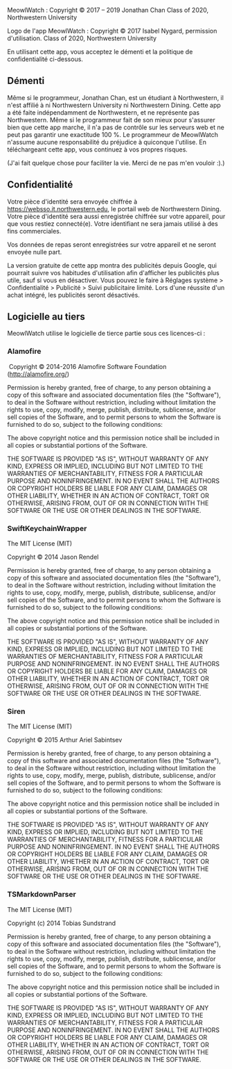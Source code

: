 MeowlWatch :
Copyright © 2017 – 2019 Jonathan Chan
Class of 2020, Northwestern University

Logo de l'app MeowlWatch :
Copyright © 2017 Isabel Nygard, permission d'utilisation.
Class of 2020, Northwestern University

En utilisant cette app, vous acceptez le démenti et la politique de confidentialité ci-dessous.

## Démenti

Même si le programmeur, Jonathan Chan, est un étudiant à Northwestern, il n'est affilié à ni Northwestern University ni Northwestern Dining. Cette app a été faite indépendamment de Northwestern, et ne représente pas Northwestern. Même si le programmeur fait de son mieux pour s'assurer bien que cette app marche, il n'a pas de contrôle sur les serveurs web et ne peut pas garantir une exactitude 100 %. Le programmeur de MeowlWatch n'assume aucune responsabilité du préjudice à quiconque l'utilise. En téléchargeant cette app, vous continuez à vos propres risques.

(J'ai fait quelque chose pour faciliter la vie. Merci de ne pas m'en vouloir :).)

## Confidentialité

Votre pièce d'identité sera envoyée chiffrée à https://websso.it.northwestern.edu, le portail web de Northwestern Dining. Votre pièce d'identité sera aussi enregistrée chiffrée sur votre appareil, pour que vous restiez connecté(e). Votre identifiant ne sera jamais utilisé à des fins commerciales.

Vos données de repas seront enregistrées sur votre appareil et ne seront envoyée nulle part.

La version gratuite de cette app montra des publicités depuis Google, qui pourrait suivre vos habitudes d'utilisation afin d'afficher les publicités plus utile, sauf si vous en désactiver. Vous pouvez le faire à Réglages système > Confidentialité > Publicité > Suivi publicitaire limité. Lors d'une réussite d'un achat intégré, les publicités seront désactivés.

## Logicielle au tiers

MeowlWatch utilise le logicielle de tierce partie sous ces licences-ci :

### Alamofire
 Copyright © 2014-2016 Alamofire Software Foundation (http://alamofire.org/)

Permission is hereby granted, free of charge, to any person obtaining a copy of this software and associated documentation files (the "Software"), to deal in the Software without restriction, including without limitation the rights to use, copy, modify, merge, publish, distribute, sublicense, and/or sell copies of the Software, and to permit persons to whom the Software is furnished to do so, subject to the following conditions:

The above copyright notice and this permission notice shall be included in all copies or substantial portions of the Software.

THE SOFTWARE IS PROVIDED "AS IS", WITHOUT WARRANTY OF ANY KIND, EXPRESS OR IMPLIED, INCLUDING BUT NOT LIMITED TO THE WARRANTIES OF MERCHANTABILITY, FITNESS FOR A PARTICULAR PURPOSE AND NONINFRINGEMENT. IN NO EVENT SHALL THE AUTHORS OR COPYRIGHT HOLDERS BE LIABLE FOR ANY CLAIM, DAMAGES OR OTHER LIABILITY, WHETHER IN AN ACTION OF CONTRACT, TORT OR OTHERWISE, ARISING FROM, OUT OF OR IN CONNECTION WITH THE SOFTWARE OR THE USE OR OTHER DEALINGS IN THE SOFTWARE.

### SwiftKeychainWrapper

The MIT License (MIT)

Copyright © 2014 Jason Rendel

Permission is hereby granted, free of charge, to any person obtaining a copy of this software and associated documentation files (the "Software"), to deal in the Software without restriction, including without limitation the rights to use, copy, modify, merge, publish, distribute, sublicense, and/or sell copies of the Software, and to permit persons to whom the Software is furnished to do so, subject to the following conditions:

The above copyright notice and this permission notice shall be included in all copies or substantial portions of the Software.

THE SOFTWARE IS PROVIDED "AS IS", WITHOUT WARRANTY OF ANY KIND, EXPRESS OR IMPLIED, INCLUDING BUT NOT LIMITED TO THE WARRANTIES OF MERCHANTABILITY, FITNESS FOR A PARTICULAR PURPOSE AND NONINFRINGEMENT. IN NO EVENT SHALL THE AUTHORS OR COPYRIGHT HOLDERS BE LIABLE FOR ANY CLAIM, DAMAGES OR OTHER LIABILITY, WHETHER IN AN ACTION OF CONTRACT, TORT OR OTHERWISE, ARISING FROM, OUT OF OR IN CONNECTION WITH THE SOFTWARE OR THE USE OR OTHER DEALINGS IN THE SOFTWARE.

### Siren

The MIT License (MIT)

Copyright © 2015 Arthur Ariel Sabintsev

Permission is hereby granted, free of charge, to any person obtaining a copy of this software and associated documentation files (the "Software"), to deal in the Software without restriction, including without limitation the rights to use, copy, modify, merge, publish, distribute, sublicense, and/or sell copies of the Software, and to permit persons to whom the Software is furnished to do so, subject to the following conditions:

The above copyright notice and this permission notice shall be included in all copies or substantial portions of the Software.

THE SOFTWARE IS PROVIDED "AS IS", WITHOUT WARRANTY OF ANY KIND, EXPRESS OR IMPLIED, INCLUDING BUT NOT LIMITED TO THE WARRANTIES OF MERCHANTABILITY, FITNESS FOR A PARTICULAR PURPOSE AND NONINFRINGEMENT. IN NO EVENT SHALL THE AUTHORS OR COPYRIGHT HOLDERS BE LIABLE FOR ANY CLAIM, DAMAGES OR OTHER LIABILITY, WHETHER IN AN ACTION OF CONTRACT, TORT OR OTHERWISE, ARISING FROM, OUT OF OR IN CONNECTION WITH THE SOFTWARE OR THE USE OR OTHER DEALINGS IN THE SOFTWARE.

### TSMarkdownParser

The MIT License (MIT)

Copyright (c) 2014 Tobias Sundstrand

Permission is hereby granted, free of charge, to any person obtaining a copy of this software and associated documentation files (the "Software"), to deal in the Software without restriction, including without limitation the rights to use, copy, modify, merge, publish, distribute, sublicense, and/or sell copies of the Software, and to permit persons to whom the Software is furnished to do so, subject to the following conditions:

The above copyright notice and this permission notice shall be included in all copies or substantial portions of the Software.

THE SOFTWARE IS PROVIDED "AS IS", WITHOUT WARRANTY OF ANY KIND, EXPRESS OR IMPLIED, INCLUDING BUT NOT LIMITED TO THE WARRANTIES OF MERCHANTABILITY, FITNESS FOR A PARTICULAR PURPOSE AND NONINFRINGEMENT. IN NO EVENT SHALL THE AUTHORS OR COPYRIGHT HOLDERS BE LIABLE FOR ANY CLAIM, DAMAGES OR OTHER LIABILITY, WHETHER IN AN ACTION OF CONTRACT, TORT OR OTHERWISE, ARISING FROM, OUT OF OR IN CONNECTION WITH THE SOFTWARE OR THE USE OR OTHER DEALINGS IN THE SOFTWARE.
